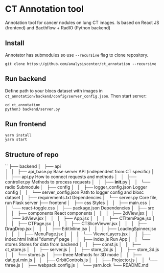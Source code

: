 # CT Annotation tool

Annotation tool for cancer nodules on lung CT images. Is based on React JS (frontend) and Bacthflow + RadIO (Python backend)

## Install

Annotator has submodules so use `--recursive` flag to clone repository.

```
git clone https://github.com/analysiscenter/ct_annotation --recursive
```

## Run backend

Define path to your blocs dataset with images in `ct_annotation/backend/config/server_config.json`. Then start server:
```
cd ct_annotation
python3 backend/server.py
```

## Run frontend

```
yarn install
yarn start
```

## Structure of repo

``
├── backend
│   ├── api                           
│   │   ├── api_base.py                 Base server API (independent from CT specific)
│   │   ├── api.py                      How to connect requests and methods
│   │   ├── controller.py               Methods to process requests
│   │   ├── __init__.py
│   │   └── radio                       Submodule
│   ├── config
│   │   ├── logger_config.json          Logger config
│   │   └── server_config.json          Path to logger config and blosc dataset
│   ├── requirements.txt                Dependencies
│   └── server.py                       Core file, run Flask server
├── frontend
│   ├── css                             Styles
│   │   ├── main.css
│   │   └── react-toggle.css
│   ├── package.json                    Dependencies
│   ├── src
│   │   ├── components                  React components
│   │   │   ├── 2dView.jsx
│   │   │   ├── 3dView.jsx
│   │   │   ├── App.jsx
│   │   │   ├── CTItemPage.jsx
│   │   │   ├── CTPage.jsx
│   │   │   ├── CTSliceViewer.jsx
│   │   │   ├── DragDrop.jsx
│   │   │   ├── EditInline.jsx
│   │   │   ├── LoadingSpinner.jsx
│   │   │   ├── MenuPage.jsx
│   │   │   └── ViewerLayers.jsx
│   │   ├── index.html                 Initial "dummy" page
│   │   ├── index.js                   Run App
│   │   └── stores                     Stores for data from backend
│   │       ├── const.js
│   │       ├── ct_store.js
│   │       ├── server.js
│   │       ├── store_2d.js
│   │       ├── store_3d.js
│   │       └── stores.js
│   ├── three                          Methods for 3D mode
│   │   ├── dat.gui.min.js
│   │   ├── OrbitControls.js
│   │   ├── Projector.js
│   │   └── three.js
│   ├── webpack.config.js
│   └── yarn.lock
└── README.md
```
